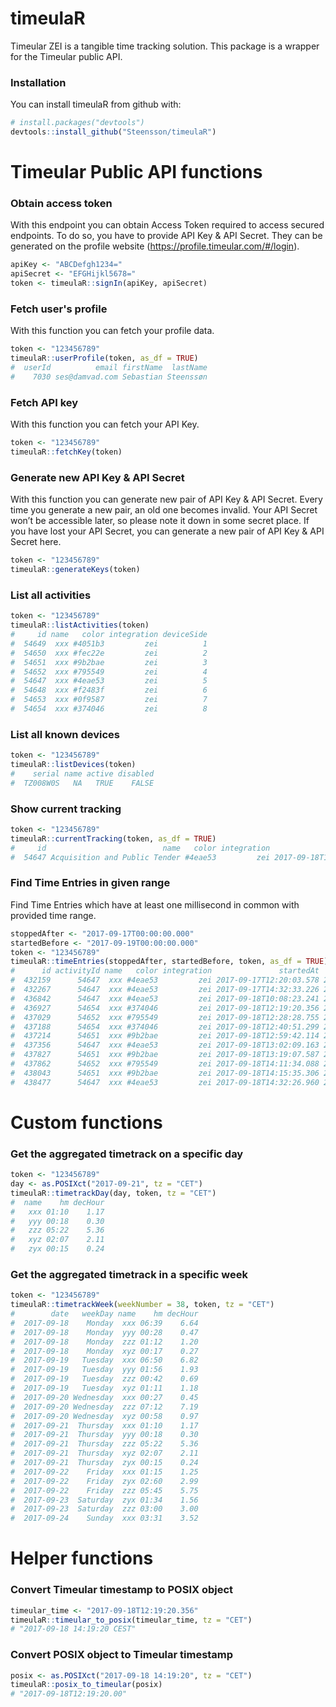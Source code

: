 
timeulaR
========

Timeular ZEI is a tangible time tracking solution. This package is a wrapper for the Timeular public API.

### Installation

You can install timeulaR from github with:

``` r
# install.packages("devtools")
devtools::install_github("Steensson/timeulaR")
```

Timeular Public API functions
=============================

### Obtain access token

With this endpoint you can obtain Access Token required to access secured endpoints. To do so, you have to provide API Key & API Secret. They can be generated on the profile website (<https://profile.timeular.com/#/login>).

``` r
apiKey <- "ABCDefgh1234="
apiSecret <- "EFGHijkl5678="
token <- timeulaR::signIn(apiKey, apiSecret)
```

### Fetch user's profile

With this function you can fetch your profile data.

``` r
token <- "123456789"
timeulaR::userProfile(token, as_df = TRUE)
#  userId          email firstName  lastName
#    7030 ses@damvad.com Sebastian Steenssøn
```

### Fetch API key

With this function you can fetch your API Key.

``` r
token <- "123456789"
timeulaR::fetchKey(token)
```

### Generate new API Key & API Secret

With this function you can generate new pair of API Key & API Secret. Every time you generate a new pair, an old one becomes invalid. Your API Secret won’t be accessible later, so please note it down in some secret place. If you have lost your API Secret, you can generate a new pair of API Key & API Secret here.

``` r
token <- "123456789"
timeulaR::generateKeys(token)
```

### List all activities

``` r
token <- "123456789"
timeulaR::listActivities(token)
#     id name   color integration deviceSide
#  54649  xxx #4051b3         zei          1
#  54650  xxx #fec22e         zei          2
#  54651  xxx #9b2bae         zei          3
#  54652  xxx #795549         zei          4
#  54647  xxx #4eae53         zei          5
#  54648  xxx #f2483f         zei          6
#  54653  xxx #0f9587         zei          7
#  54654  xxx #374046         zei          8
```

### List all known devices

``` r
token <- "123456789"
timeulaR::listDevices(token)
#    serial name active disabled
#  TZ008W0S   NA   TRUE    FALSE
```

### Show current tracking

``` r
token <- "123456789"
timeulaR::currentTracking(token, as_df = TRUE)
#     id                          name   color integration               startedAt note
#  54647 Acquisition and Public Tender #4eae53         zei 2017-09-18T16:32:26.437   NA
```

### Find Time Entries in given range

Find Time Entries which have at least one millisecond in common with provided time range.

``` r
stoppedAfter <- "2017-09-17T00:00:00.000"
startedBefore <- "2017-09-19T00:00:00.000"
token <- "123456789"
timeulaR::timeEntries(stoppedAfter, startedBefore, token, as_df = TRUE)
#      id activityId name   color integration               startedAt               stoppedAt note
#  432159      54647  xxx #4eae53         zei 2017-09-17T12:20:03.578 2017-09-17T13:47:09.602   NA
#  432267      54647  xxx #4eae53         zei 2017-09-17T14:32:33.226 2017-09-17T16:24:44.072   NA
#  436842      54647  xxx #4eae53         zei 2017-09-18T10:08:23.241 2017-09-18T12:19:12.974   NA
#  436927      54654  xxx #374046         zei 2017-09-18T12:19:20.356 2017-09-18T12:28:28.355   NA
#  437029      54652  xxx #795549         zei 2017-09-18T12:28:28.755 2017-09-18T12:40:50.752   NA
#  437188      54654  xxx #374046         zei 2017-09-18T12:40:51.299 2017-09-18T12:59:41.573   NA
#  437214      54651  xxx #9b2bae         zei 2017-09-18T12:59:42.114 2017-09-18T13:02:08.765   NA
#  437356      54647  xxx #4eae53         zei 2017-09-18T13:02:09.163 2017-09-18T13:19:07.182   NA
#  437827      54651  xxx #9b2bae         zei 2017-09-18T13:19:07.587 2017-09-18T14:11:33.595   NA
#  437862      54652  xxx #795549         zei 2017-09-18T14:11:34.088 2017-09-18T14:15:34.792   NA
#  438043      54651  xxx #9b2bae         zei 2017-09-18T14:15:35.306 2017-09-18T14:32:26.413   NA
#  438477      54647  xxx #4eae53         zei 2017-09-18T14:32:26.960 2017-09-18T15:28:00.451   NA
```

Custom functions
================

### Get the aggregated timetrack on a specific day

``` r
token <- "123456789"
day <- as.POSIXct("2017-09-21", tz = "CET")
timeulaR::timetrackDay(day, token, tz = "CET")
#  name    hm decHour
#   xxx 01:10    1.17
#   yyy 00:18    0.30
#   zzz 05:22    5.36
#   xyz 02:07    2.11
#   zyx 00:15    0.24
```

### Get the aggregated timetrack in a specific week

``` r
token <- "123456789"
timeulaR::timetrackWeek(weekNumber = 38, token, tz = "CET")
#        date   weekDay name    hm decHour
#  2017-09-18    Monday  xxx 06:39    6.64
#  2017-09-18    Monday  yyy 00:28    0.47
#  2017-09-18    Monday  zzz 01:12    1.20
#  2017-09-18    Monday  xyz 00:17    0.27
#  2017-09-19   Tuesday  xxx 06:50    6.82
#  2017-09-19   Tuesday  yyy 01:56    1.93
#  2017-09-19   Tuesday  zzz 00:42    0.69
#  2017-09-19   Tuesday  xyz 01:11    1.18
#  2017-09-20 Wednesday  xxx 00:27    0.45
#  2017-09-20 Wednesday  zzz 07:12    7.19
#  2017-09-20 Wednesday  xyz 00:58    0.97
#  2017-09-21  Thursday  xxx 01:10    1.17
#  2017-09-21  Thursday  yyy 00:18    0.30
#  2017-09-21  Thursday  zzz 05:22    5.36
#  2017-09-21  Thursday  xyz 02:07    2.11
#  2017-09-21  Thursday  zyx 00:15    0.24
#  2017-09-22    Friday  xxx 01:15    1.25
#  2017-09-22    Friday  zyx 02:60    2.99
#  2017-09-22    Friday  zzz 05:45    5.75
#  2017-09-23  Saturday  zyx 01:34    1.56
#  2017-09-23  Saturday  zzz 03:00    3.00
#  2017-09-24    Sunday  xxx 03:31    3.52
```

Helper functions
================

### Convert Timeular timestamp to POSIX object

``` r
timeular_time <- "2017-09-18T12:19:20.356"
timeulaR::timeular_to_posix(timeular_time, tz = "CET")
# "2017-09-18 14:19:20 CEST"
```

### Convert POSIX object to Timeular timestamp

``` r
posix <- as.POSIXct("2017-09-18 14:19:20", tz = "CET")
timeulaR::posix_to_timeular(posix)
# "2017-09-18T12:19:20.00"
```
